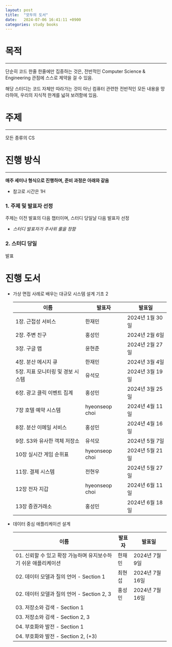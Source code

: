 ```yaml
---
layout: post
title:  "모두의 도서"
date:   2024-07-06 16:41:11 +0900
categories: study books
---
```

# 목적

---

단순히 코드 한줄 한줄에만 집중하는 것은, 전반적인 Computer Science & Engineering 관점에 스스로 제약을 걸 수 있음.

해당 스터디는 코드 자체만 따라가는 것이 아닌 컴퓨터 관련한 전반적인 모든 내용을 망라하여, 우리의 지식적 한계를 넓혀 보려함에 있음.

# 주제

---

모든 종류의 CS

# 진행 방식

---

**매주 세미나 형식으로 진행하며, 준비 과정은 아래와 같음**

- 참고로 시간은 1H

### 1. 주제 및 발표자 선정

주제는 이전 발표의 다음 챕터이며, 스터디 당일날 다음 발표자 선정

- *스터디 발표자가 주사위 룰을 정함*

### 2. 스터디 당일

발표

# 진행 도서

- 가상 면접 사례로 배우는 대규모 시스템 설계 기초 2
    
    이름 | 발표자 | 발표일
    -- | -- | --
    1장. 근접성 서비스 | 한재민 | 2024년 1월 30일
    2장. 주변 친구 | 홍성민 | 2024년 2월 6일
    3장. 구글 맵 | 윤현준 | 2024년 2월 27일
    4장. 분산 메시지 큐 | 한재민 | 2024년 3월 4일
    5장. 지표 모니터링 및 경보 시스템 | 유석모 ­ | 2024년 3월 19일
    6장.  광고 클릭 이벤트 집계 | 홍성민 | 2024년 3월 25일
    7장 호텔 예약 시스템 | hyeonseop choi | 2024년 4월 11일
    8장. 분산 이메일 서비스 | 홍성민 | 2024년 4월 16일
    9장. S3와 유사한 객체 저장소 | 유석모 ­ | 2024년 5월 7일
    10장 실시간 게임 순위표 | hyeonseop choi | 2024년 5월 21일
    11장. 결제 시스템 | 전현우 | 2024년 5월 27일
    12장 전자 지갑 | hyeonseop choi | 2024년 6월 11일
    13장 증권거래소 | 홍성민 | 2024년 6월 18일
- 데이터 중심 애플리케이션 설계
    
    이름 | 발표자 | 발표일
    -- | -- | --
    01. 신뢰할 수 있고 확장 가능하며 유지보수하기 쉬운 애플리케이션 | 한재민 | 2024년 7월 9일
    02. 데이터 모델과 질의 언어 - Section 1 | 최현섭 | 2024년 7월 16일
    02.  데이터 모델과 질의 언어 - Section 2, 3 | 홍성민 | 2024년 7월 16일
    03. 저장소와 검색 - Section 1 |  | 
    03. 저장소와 검색 - Section 2, 3 |  | 
    04. 부호화와 발전 - Section 1 |  | 
    04. 부호화와 발전 - Section 2, (+3) |  | 